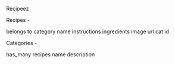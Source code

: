 Recipeez

Recipes - 

belongs to category
name
instructions
ingredients
image url
cat id


Categories - 

has_many recipes
name 
description
